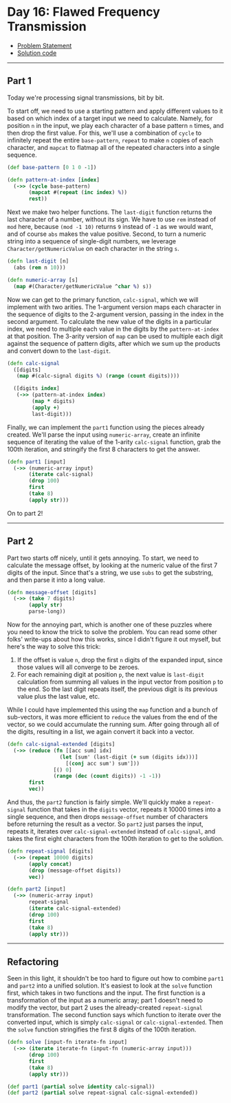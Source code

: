 # Day 16: Flawed Frequency Transmission

* [Problem Statement](https://adventofcode.com/2019/day/16)
* [Solution code](https://github.com/abyala/advent-2019-clojure/blob/main/src/advent_2019_clojure/day16.clj)

---

## Part 1

Today we're processing signal transmissions, bit by bit.

To start off, we need to use a starting pattern and apply different values to it based on which index of a target
input we need to calculate. Namely, for position `n` in the input, we play each character of a base pattern `n` times,
and then drop the first value. For this, we'll use a combination of `cycle` to infinitely repeat the entire
`base-pattern`, `repeat` to make `n` copies of each character, and `mapcat` to flatmap all of the repeated characters
into a single sequence. 

```clojure
(def base-pattern [0 1 0 -1])

(defn pattern-at-index [index]
  (->> (cycle base-pattern)
       (mapcat #(repeat (inc index) %))
       rest))
```

Next we make two helper functions. The `last-digit` function returns the last character of a number, without its sign.
We have to use `rem` instead of `mod` here, because `(mod -1 10)` returns `9` instead of `-1` as we would want, and
of course `abs` makes the value positive. Second, to turn a numeric string into a sequence of single-digit numbers,
we leverage `Character/getNumericValue` on each character in the string `s`. 

```clojure
(defn last-digit [n]
  (abs (rem n 10)))

(defn numeric-array [s]
  (map #(Character/getNumericValue ^char %) s))
```

Now we can get to the primary function, `calc-signal`, which we will implement with two arities. The 1-argument version
maps each character in the sequence of digits to the 2-argument version, passing in the index in the second argument.
To calculate the new value of the digits in a particular index, we need to multiple each value in the digits by the
`pattern-at-index` at that position.  The 3-arity version of `map` can be used to multiple each digit against the
sequence of pattern digits, after which we sum up the products and convert down to the `last-digit`.

```clojure
(defn calc-signal
  ([digits]
   (map #(calc-signal digits %) (range (count digits))))

  ([digits index]
   (->> (pattern-at-index index)
        (map * digits)
        (apply +)
        last-digit)))
```

Finally, we can implement the `part1` function using the pieces already created. We'll parse the input using
`numeric-array`, create an infinite sequence of iterating the value of the 1-arity `calc-signal` function, grab the
100th iteration, and stringify the first 8 characters to get the answer.

```clojure
(defn part1 [input]
  (->> (numeric-array input)
       (iterate calc-signal)
       (drop 100)
       first
       (take 8)
       (apply str)))
```

On to part 2!

---

## Part 2

Part two starts off nicely, until it gets annoying.  To start, we need to calculate the message offset, by looking at
the numeric value of the first 7 digits of the input. Since that's a string, we use `subs` to get the substring, and
then parse it into a long value.

```clojure
(defn message-offset [digits]
  (->> (take 7 digits)
       (apply str)
       parse-long))
```

Now for the annoying part, which is another one of these puzzles where you need to know the trick to solve the problem.
You can read some other folks' write-ups about how this works, since I didn't figure it out myself, but here's the
way to solve this trick:
1. If the offset is value `n`, drop the first `n` digits of the expanded input, since those values will all converge
to be zeroes.
2. For each remaining digit at position `p`, the next value is `last-digit` calculation from summing all values in the
input vector from position `p` to the end. So the last digit repeats itself, the previous digit is its previous value
plus the last value, etc.

While I could have implemented this using the `map` function and a bunch of sub-vectors, it was more efficient to
`reduce` the values from the end of the vector, so we could accumulate the running sum. After going through all of the
digits, resulting in a list, we again convert it back into a vector.

```clojure
(defn calc-signal-extended [digits]
  (->> (reduce (fn [[acc sum] idx]
                 (let [sum' (last-digit (+ sum (digits idx)))]
                   [(conj acc sum') sum']))
               [() 0]
               (range (dec (count digits)) -1 -1))
       first
       vec))
```

And thus, the `part2` function is fairly simple. We'll quickly make a `repeat-signal` function that takes in the
`digits` vector, repeats it 10000 times into a single sequence, and then drops `message-offset` number of characters
before returning the result as a vector. So `part2` just parses the input, repeats it, iterates over
`calc-signal-extended` instead of `calc-signal`, and takes the first eight characters from the 100th iteration to get
to the solution.

```clojure
(defn repeat-signal [digits]
  (->> (repeat 10000 digits)
       (apply concat)
       (drop (message-offset digits))
       vec))

(defn part2 [input]
  (->> (numeric-array input)
       repeat-signal
       (iterate calc-signal-extended)
       (drop 100)
       first
       (take 8)
       (apply str)))
```

---

## Refactoring

Seen in this light, it shouldn't be too hard to figure out how to combine `part1` and `part2` into a unified solution.
It's easiest to look at the `solve` function first, which takes in two functions and the input. The first function is
a transformation of the input as a numeric array; part 1 doesn't need to modify the vector, but part 2 uses the
already-created `repeat-signal` transformation. The second function says which function to iterate over the converted
input, which is simply `calc-signal` or `calc-signal-extended`. Then the `solve` function stringifies the first 8
digits of the 100th iteration.

```clojure
(defn solve [input-fn iterate-fn input]
  (->> (iterate iterate-fn (input-fn (numeric-array input)))
       (drop 100)
       first
       (take 8)
       (apply str)))

(def part1 (partial solve identity calc-signal))
(def part2 (partial solve repeat-signal calc-signal-extended))
```